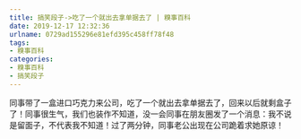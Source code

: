 ```yaml
---
title: 搞笑段子->吃了一个就出去拿单据去了 | 糗事百科
date: 2019-12-17 12:32:36
urlname: 0729ad155296e81efd395c458ff78f48
tags: 
- 糗事百科
categories:
- 糗事百科
- 搞笑段子
---
```

同事带了一盒进口巧克力来公司，吃了一个就出去拿单据去了，回来以后就剩盒子了！同事很生气，我们也装作不知道，没一会同事在朋友圈发了一个消息：我不说是留面子，不代表我不知道！过了两分钟，同事老公出现在公司跪着求她原谅！


